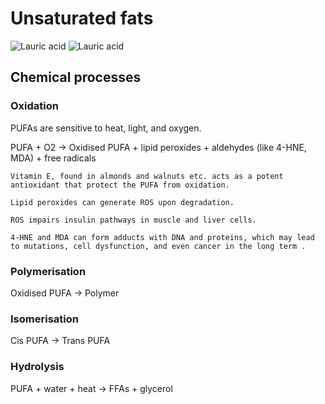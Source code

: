 # Unsaturated fats

![Lauric acid](https://upload.wikimedia.org/wikipedia/commons/thumb/a/a9/Lauric_acid.svg/500px-Lauric_acid.svg.png)
![Lauric acid](https://upload.wikimedia.org/wikipedia/commons/thumb/4/48/Lauric-acid-3D-balls.png/500px-Lauric-acid-3D-balls.png)

## Chemical processes

### Oxidation

PUFAs are sensitive to heat, light, and oxygen.

PUFA + O2 -> Oxidised PUFA + lipid peroxides + aldehydes (like 4-HNE, MDA) + free radicals

~~~admonish tip title="Vitamin E in foods"
Vitamin E, found in almonds and walnuts etc. acts as a potent antioxidant that protect the PUFA from oxidation.
~~~

~~~admonish warning title= "Insulin resistance"
Lipid peroxides can generate ROS upon degradation.

ROS impairs insulin pathways in muscle and liver cells. 
~~~

~~~admonish warning title="Genotoxic, cytotoxic"
4-HNE and MDA can form adducts with DNA and proteins, which may lead to mutations, cell dysfunction, and even cancer in the long term .
~~~

### Polymerisation

Oxidised PUFA -> Polymer

### Isomerisation

Cis PUFA -> Trans PUFA

### Hydrolysis

PUFA + water + heat -> FFAs + glycerol

